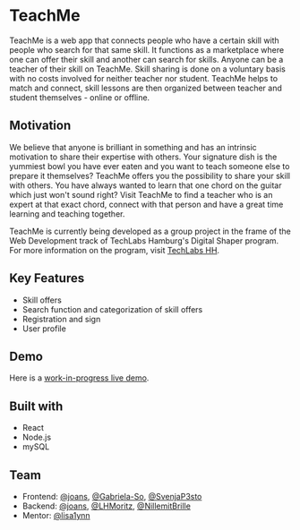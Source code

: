 # TeachMe

TeachMe is a web app that connects people who have a certain skill with people who search for that same skill. It functions as a marketplace where one can offer their skill and another can search for skills. Anyone can be a teacher of their skill on TeachMe. Skill sharing is done on a voluntary basis with no costs involved for neither teacher nor student. TeachMe helps to match and connect, skill lessons are then organized between teacher and student themselves - online or offline.

## Motivation

We believe that anyone is brilliant in something and has an intrinsic motivation to share their expertise with others. Your signature dish is the yummiest bowl you have ever eaten and you want to teach someone else to prepare it themselves? TeachMe offers you the possibility to share your skill with others. You have always wanted to learn that one chord on the guitar which just won't sound right? Visit TeachMe to find a teacher who is an expert at that exact chord, connect with that person and have a great time learning and teaching together.

TeachMe is currently being developed as a group project in the frame of the Web Development track of TechLabs Hamburg's Digital Shaper program. For more information on the program, visit [TechLabs HH](https://techlabs.org/location/hamburg).

## Key Features

- Skill offers
- Search function and categorization of skill offers
- Registration and sign
- User profile

## Demo

Here is a [work-in-progress live demo](https://joans.github.io/teachme/).

## Built with

- React
- Node.js
- mySQL

## Team

- Frontend: [@joans](https://github.com/joans), [@Gabriela-So](https://github.com/Gabriela-So), [@SvenjaP3sto](https://github.com/SvenjaP3sto)
- Backend: [@joans](https://github.com/joans), [@LHMoritz](https://github.com/LHMoritz), [@NillemitBrille](https://github.com/NillemitBrille)
- Mentor: [@lisa1ynn](https://github.com/lisa1ynn)
